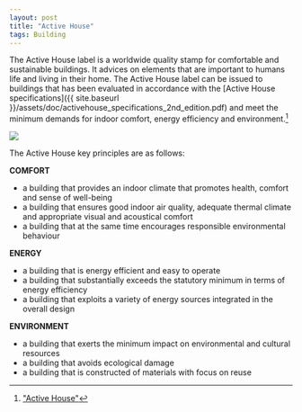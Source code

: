 ```yaml
---
layout: post
title: "Active House"
tags: Building
---
```


The Active House label is a worldwide quality stamp for comfortable and sustainable buildings. It advices on elements that are important to humans life and living in their home. The Active House label can be issued to buildings that has been evaluated in accordance with the [Active House specifications]({{ site.baseurl }}/assets/doc/activehouse_specifications_2nd_edition.pdf) and meet the minimum demands for indoor comfort, energy efficiency and environment.[^ref]

<!-- more -->

<p class="post-img">
    <img src="{{ site.baseurl }}/assets/img/blog/activehouse.jpg">
</p>

The Active House key principles are as follows:

__COMFORT__

- a building that provides an indoor climate that promotes health, comfort and sense of well-being
- a building that ensures good indoor air quality, adequate thermal climate and appropriate visual and acoustical comfort
- a building that at the same time encourages responsible environmental behaviour

__ENERGY__

- a building that is energy efficient and easy to operate
- a building that substantially exceeds the statutory minimum in terms of energy efficiency
- a building that exploits a variety of energy sources integrated in the overall design

__ENVIRONMENT__

- a building that exerts the minimum impact on environmental and cultural resources
- a building that avoids ecological damage
- a building that is constructed of materials with focus on reuse


[^ref]: ["Active House"](http://www.activehouse.info)